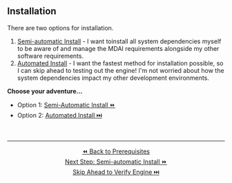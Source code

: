 ## Installation

There are two options for installation.
1. [Semi-automatic Install](./semiautomatic-install.md) - I want toinstall all system dependencies myself to be aware of and manage the MDAI requirements alongside my other software requirements.
2. [Automated Install](./automated-install.md) - I want the fastest method for installation possible, so I can skip ahead to testing out the engine! I'm not worried about how the system dependencies impact my other development environments.

**Choose your adventure...**
<p>
   <ul>
      <li>
         Option 1: <a href="./semiautomatic-install.md">Semi-Automatic Install ⏩</a>
      </li>
      <li>
         Option 2: <a href="./automated-install.md">Automated Install ⏭️</a>
      </li>
   </ul>

</p>


<br />

----

<p style="text-align: center;">
  <a href="./prerequisites.md">⏪ Back to Prerequisites</a><br />
  <a href="./semiautomated-install.md">Next Step: Semi-automatic Install ⏩</a><br />
  <a href="./verify.md">Skip Ahead to Verify Engine ⏭️</a>
</p>
